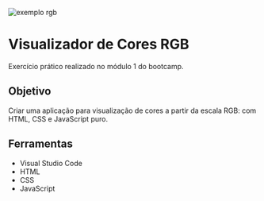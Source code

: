 ![exemplo rgb](https://user-images.githubusercontent.com/51829166/88000664-9cc11b00-cad4-11ea-8a2d-d261e5b0814f.gif)

# Visualizador de Cores RGB
Exercício prático realizado no módulo 1 do bootcamp.

## Objetivo

Criar uma aplicação para visualização de cores a partir da escala RGB: com HTML, CSS e JavaScript puro.

## Ferramentas
<ul><li>Visual Studio Code</li>
<li>HTML</li><li>CSS</li><li>JavaScript</li>
